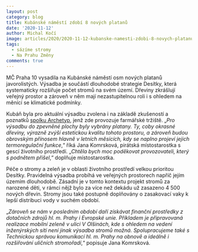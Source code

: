 ```yaml
---
layout: post
category: blog
title: Kubánské náměstí zdobí 8 nových platanů
date: '2020-11-12'
author: Michal Kočí
image: articles/2020/2020-11-12-kubanske-namesti-zdobi-8-novych-platanu.jpg
tags:
  - sázíme stromy
  - Na Prahu Změny  
comments: true
---
```



MČ Praha 10 vysadila na Kubánské náměstí osm nových platanů javorolistých. Výsadba je součástí dlouhodobé strategie Desítky, která systematicky rozšiřuje počet stromů na svém území. Dřeviny zkrášlují veřejný prostor a zároveň v něm mají nezastupitelnou roli i s ohledem na měnící se klimatické podmínky.

Kubáň byla pro aktuální výsadbu zvolena i na základě zkušeností a poznatků  [spolku Archetyp](https://www.farmarsketrziste.cz/), jenž zde provozuje farmářské tržiště. „_Pro výsadbu do zpevněné plochy byly vybrány platany. Ty, coby okrasné dřeviny, výrazně zvýší estetickou kvalitu tohoto prostoru, a zároveň budou obrovským přínosem hlavně v letních měsících, kdy se naplno projeví jejich termoregulační funkce_,“ říká Jana Komrsková, pirátská místostarostka s gescí životního prostředí. „_Chtěla bych moc poděkovat provozovateli, který s podnětem přišel_,“ doplňuje místostarostka.

Péče o stromy a zeleň je v oblasti životního prostředí velkou prioritou Desítky. Pravidelná výsadba probíhá ve veřejných prostorech napříč jejím územím dlouhodobě. Zásadní je v tomto kontextu projekt stromů za narozené děti, v rámci nějž bylo za více než dekádu už zasazeno 4 500 nových dřevin. Stromy jsou také postupně doplňovány o zasakovací vaky k lepší distribuci vody v suchém období.

„_Zároveň se nám v posledním období daří získávat finanční prostředky z dotačních zdrojů hl. m. Prahy i Evropské unie. Příkladem je připravovaná realizace mobilní zeleně v ulici V Olšinách, kde s ohledem na vedení inženýrských sítí není jinak výsadba stromů možná. Spolupracujeme také s Technickou správou komunikací hl. m. Prahy na obnově a ideálně i rozšiřování uličních stromořadí_,“ popisuje Jana Komrsková.
